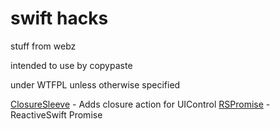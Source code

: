 # swift hacks

stuff from webz

intended to use by copypaste

under WTFPL unless otherwise specified

[ClosureSleeve](ClosureSleeve.swift) - Adds closure action for UIControl
[RSPromise](RSPromise.swift) - ReactiveSwift Promise
